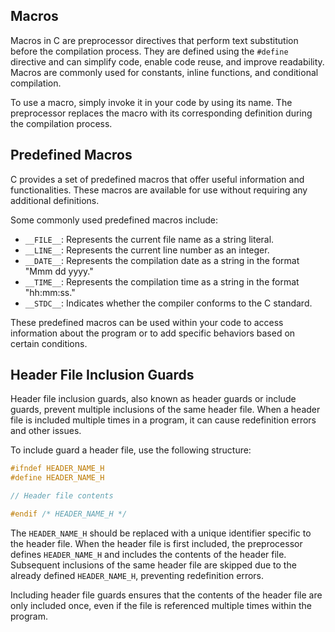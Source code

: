 ## Macros
Macros in C are preprocessor directives that perform text substitution before the compilation process. They are defined using the `#define` directive and can simplify code, enable code reuse, and improve readability. Macros are commonly used for constants, inline functions, and conditional compilation.

To use a macro, simply invoke it in your code by using its name. The preprocessor replaces the macro with its corresponding definition during the compilation process.

## Predefined Macros
C provides a set of predefined macros that offer useful information and functionalities. These macros are available for use without requiring any additional definitions.

Some commonly used predefined macros include:
- `__FILE__`: Represents the current file name as a string literal.
- `__LINE__`: Represents the current line number as an integer.
- `__DATE__`: Represents the compilation date as a string in the format "Mmm dd yyyy."
- `__TIME__`: Represents the compilation time as a string in the format "hh:mm:ss."
- `__STDC__`: Indicates whether the compiler conforms to the C standard.

These predefined macros can be used within your code to access information about the program or to add specific behaviors based on certain conditions.

## Header File Inclusion Guards
Header file inclusion guards, also known as header guards or include guards, prevent multiple inclusions of the same header file. When a header file is included multiple times in a program, it can cause redefinition errors and other issues.

To include guard a header file, use the following structure:
```c
#ifndef HEADER_NAME_H
#define HEADER_NAME_H

// Header file contents

#endif /* HEADER_NAME_H */
```

The `HEADER_NAME_H` should be replaced with a unique identifier specific to the header file. When the header file is first included, the preprocessor defines `HEADER_NAME_H` and includes the contents of the header file. Subsequent inclusions of the same header file are skipped due to the already defined `HEADER_NAME_H`, preventing redefinition errors.

Including header file guards ensures that the contents of the header file are only included once, even if the file is referenced multiple times within the program.


